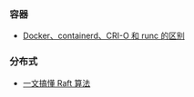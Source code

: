 

### 容器
* [Docker、containerd、CRI-O 和 runc 的区别](https://www.tutorialworks.com/difference-docker-containerd-runc-crio-oci/)

### 分布式

* [一文搞懂 Raft 算法](https://www.cnblogs.com/xybaby/p/10124083.html#4943894)
